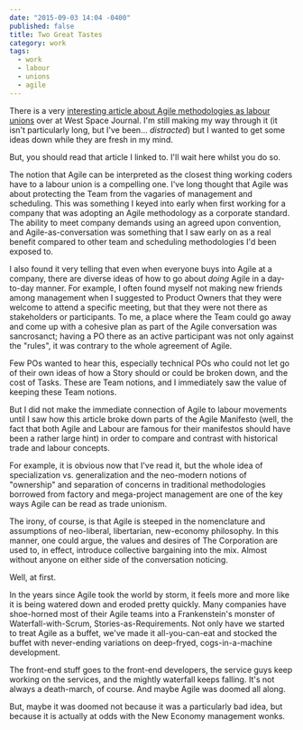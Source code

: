 ```yaml
---
date: "2015-09-03 14:04 -0400"
published: false
title: Two Great Tastes
category: work
tags: 
  - work
  - labour
  - unions
  - agile
---
```



There is a very [interesting article about Agile methodologies as labour unions](http://www.westspacejournal.org.au/article/the-agile-union/) over at West Space Journal. I'm still making my way through it (it isn't particularly long, but I've been... _distracted_) but I wanted to get some ideas down while they are fresh in my mind.

<!--more-->

But, you should read that article I linked to. I'll wait here whilst you do so.

The notion that Agile can be interpreted as the closest thing working coders have to a labour union is a compelling one. I've long thought that Agile was about protecting the Team from the vagaries of management and scheduling. This was something I keyed into early when first working for a company that was adopting an Agile methodology as a corporate standard. The ability to meet company demands using an agreed upon convention, and Agile-as-conversation was something that I saw early on as a real benefit compared to other team and scheduling methodologies I'd been exposed to.

I also found it very telling that even when everyone buys into Agile at a company, there are diverse ideas of how to go about _doing_ Agile in a day-to-day manner. For example, I often found myself not making new friends among management when I suggested to Product Owners that they were welcome to attend a specific meeting, but that they were not there as stakeholders or participants. To me, a place where the Team could go away and come up with a cohesive plan as part of the Agile conversation was sancrosanct; having a PO there as an active participant was not only against the "rules", it was contrary to the whole agreement of Agile.

Few POs wanted to hear this, especially technical POs who could not let go of their own ideas of how a Story should or could be broken down, and the cost of Tasks. These are Team notions, and I immediately saw the value of keeping these Team notions.

But I did not make the immediate connection of Agile to labour movements until I saw how this article broke down parts of the Agile Manifesto (well, the fact that both Agile and Labour are famous for their manifestos should have been a rather large hint) in order to compare and contrast with historical trade and labour concepts.

For example, it is obvious now that I've read it, but the whole idea of specialization vs. generalization and the neo-modern notions of "ownership" and separation of concerns in traditional methodologies borrowed from factory and mega-project management are one of the key ways Agile can be read as trade unionism.

The irony, of course, is that Agile is steeped in the nomenclature and assumptions of neo-liberal, libertarian, new-economy philosophy. In this manner, one could argue, the values and desires of The Corporation are used to, in effect, introduce collective bargaining into the mix. Almost without anyone on either side of the conversation noticing.

Well, at first.

In the years since Agile took the world by storm, it feels more and more like it is being watered down and eroded pretty quickly. Many companies have shoe-horned most of their Agile teams into a Frankenstein's monster of Waterfall-with-Scrum, Stories-as-Requirements. Not only have we started to treat Agile as a buffet, we've made it all-you-can-eat and stocked the buffet with never-ending variations on deep-fryed, cogs-in-a-machine development.

The front-end stuff goes to the front-end developers, the service guys keep working on the services, and the mightly waterfall keeps falling. It's not always a death-march, of course. And maybe Agile was doomed all along.

But, maybe it was doomed not because it was a particularly bad idea, but because it is actually at odds with the New Economy management wonks.
